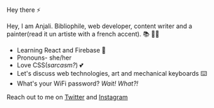 Hey there ⚡

Hey, I am Anjali. Bibliophile, web developer, content writer and a painter(read it un artiste with a french accent). 📚 👩‍💻
 - Learning React and Firebase  🌱
 - Pronouns- she/her
 - Love CSS(*sarcasm?*) 💕
 - Let's discuss web technologies, art and mechanical keyboards ⌨️
 - What's your WiFi password? *Wait! What?!*

Reach out to me on [Twitter](https://twitter.com/_Anjali19_) and [Instagram](https://www.instagram.com/_anjali19___/)

